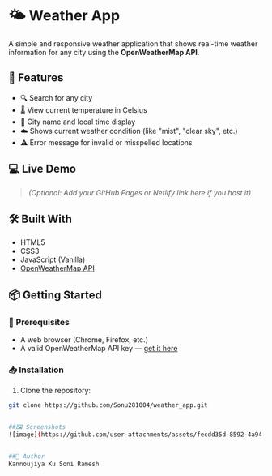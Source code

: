 # 🌤️ Weather App

A simple and responsive weather application that shows real-time weather information for any city using the **OpenWeatherMap API**.

## 🚀 Features

- 🔍 Search for any city
- 🌡️ View current temperature in Celsius
- 📍 City name and local time display
- ☁️ Shows current weather condition (like "mist", "clear sky", etc.)
- ⚠️ Error message for invalid or misspelled locations

## 💻 Live Demo

> *(Optional: Add your GitHub Pages or Netlify link here if you host it)*

## 🛠️ Built With

- HTML5  
- CSS3  
- JavaScript (Vanilla)  
- [OpenWeatherMap API](https://openweathermap.org/)

## 📦 Getting Started

### 🔧 Prerequisites

- A web browser (Chrome, Firefox, etc.)
- A valid OpenWeatherMap API key — [get it here](https://home.openweathermap.org/api_keys)

### 📥 Installation

1. Clone the repository:

```bash
git clone https://github.com/Sonu281004/weather_app.git


##🖼️ Screenshots
![image](https://github.com/user-attachments/assets/fecdd35d-8592-4a94-b7d8-ab5b3ab717a2)


##👤 Author
Kannoujiya Ku Soni Ramesh
